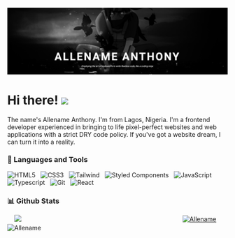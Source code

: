 ![Header](https://github.com/Allename/Allename/blob/main/itachi.png)

# Hi there! <img src="https://raw.githubusercontent.com/MartinHeinz/MartinHeinz/master/wave.gif" width="30px">

The name's Allename Anthony. I'm from Lagos, Nigeria. I'm a frontend developer experienced in bringing to life pixel-perfect websites and web applications with a strict DRY code policy. If you've got a website dream, I can turn it into a reality.  


### 🧰 Languages and Tools

![HTML5](https://img.shields.io/badge/-HTML5-black?logo=html5&style=social)&nbsp;&nbsp;
![CSS3](https://img.shields.io/badge/-CSS3-black?logo=css3&style=social)&nbsp;&nbsp;
![Tailwind](https://img.shields.io/badge/-Tailwind-black?logo=tailwind-css&style=social)&nbsp;&nbsp;
![Styled Components](https://img.shields.io/badge/-StyledComponents-black?logo=styledcomponents&style=social)&nbsp;&nbsp;
![JavaScript](https://img.shields.io/badge/-JavaScript-black?logo=javascript&style=social)&nbsp;&nbsp;
![Typescript](https://img.shields.io/badge/-Typescript-black?logo=typescript&style=social)&nbsp;&nbsp;
![Git](https://img.shields.io/badge/-Git-black?logo=git&style=social)&nbsp;&nbsp;
![React](https://img.shields.io/badge/-React-black?logo=react&style=social)&nbsp;&nbsp;
<br />


### 📊 Github Stats

<div style="display: flex; align-items: center; justify-content: space-between; margin: 0 1rem;">
<!--   <a  align="left" href="https://github.com/Allename/Allename" width="250px">
    <img src="https://github-readme-stats.vercel.app/api?username=Allename&show_icons=true&theme=chartreuse-dark">
  </a> -->
  
  <a align="left" href="https://github.com/Allename" width="250px">
  <img src="https://allename-readme-stats.vercel.app/api?username=Allename&show_icons=true&theme=chartreuse-dark&count_private=true&include_all_commits=true&cache_seconds=1800" />
</a>
<!--   <a  align="left" href="https://github.com/Allename/Allename" width="250px">
    <img src="https://github-readme-stats-git-masterrstaa-rickstaa.vercel.app/api?username=Allename&&show_icons=true&theme=dark" alt='not-working' >
  </a> -->

  <!-- <a  align="right" href="https://github.com/Allename/github-readme-stats" width="250px" style="margin: 0 10px">
    <img  src="https://github-readme-stats.vercel.app/api/top-langs?username=Allename&show_icons=true&locale=en&layout=compact&theme=chartreuse-dark" height="197px" alt="Allename" />
  </a> -->
  <a  align="right" href="https://github.com/Allename/github-readme-stats" width="250px" style="margin: 0 10px">
    <img  src="https://allename-readme-stats.vercel.app/api/top-langs?username=Allename&show_icons=true&locale=en&layout=compact&theme=chartreuse-dark" alt="Allename" />
  </a>
</div>

<!-- <img align="center" src="https://github-readme-streak-stats.herokuapp.com/?user=Allename&theme=chartreuse-dark" alt="Allename" /> -->

<img align="center" src="https://github-readme-streak-stats.herokuapp.com/?user=Allename&theme=chartreuse-dark&count_private=true&date_format=j%20M%5B%20Y%5D&cache_seconds=1800" alt="Allename" />
